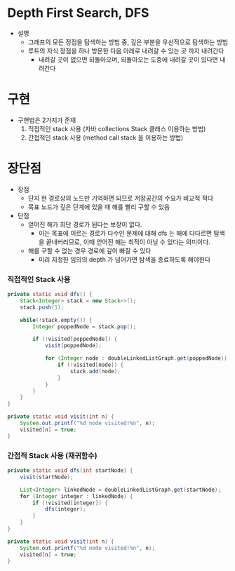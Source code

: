 # Depth First Search, DFS

- 설명
  - 그래프의 모든 정점을 탐색하는 방법 중, 깊은 부분을 우선적으로 탐색하는 방법
  - 루트의 자식 정점을 하나 방문한 다음 아래로 내려갈 수 있는 곳 까지 내려간다
    - 내려갈 곳이 없으면 되돌아오며, 되돌아오는 도중에 내려갈 곳이 있다면 내려간다

# 구현

- 구현법은 2가지가 존재
  1. 직접적인 stack 사용 (자바 collections Stack 클래스 이용하는 방법)
  2. 간접적인 stack 사용 (method call stack 을 이용하는 방법)

# 장단점

- 장점
  - 단지 현 경로상의 노드만 기억하면 되므로 저장공간의 수요가 비교적 적다
  - 목표 노드가 깊은 단계에 있을 때 해를 빨리 구할 수 있음
- 단점
  - 얻어진 해가 최단 경로가 된다는 보장이 없다. 
    - 이는 목표에 이르는 경로가 다수인 문제에 대해 dfs 는 해에 다다르면 탐색을 끝내버리므로, 이때 얻어진 해는 최적이 아닐 수 있다는 의미이다.
  - 해를 구할 수 없는 경우 경로에 깊이 빠질 수 있다
    - 미리 지정한 임의의 depth 가 넘어가면 탐색을 종료하도록 해야한다

### 직접적인 Stack 사용

```java
private static void dfs() {
    Stack<Integer> stack = new Stack<>();
    stack.push(1);

    while(!stack.empty()) {
        Integer poppedNode = stack.pop();

        if (!visited[poppedNode]) {
            visit(poppedNode);

            for (Integer node : doubleLinkedListGraph.get(poppedNode)) {
                if (!visited[node]) {
                    stack.add(node);
                }
            }
        }
    }
}

private static void visit(int n) {
    System.out.printf("%d node visited!%n", n);
    visited[n] = true;
}
```

### 간접적 Stack 사용 (재귀함수)

```java
private static void dfs(int startNode) {
    visit(startNode);

    List<Integer> linkedNode = doubleLinkedListGraph.get(startNode);
    for (Integer integer : linkedNode) {
        if (!visited[integer]) {
            dfs(integer);
        }
    }
}

private static void visit(int n) {
    System.out.printf("%d node visited!%n", n);
    visited[n] = true;
}
```